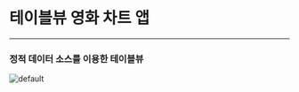 # 테이블뷰 영화 차트 앱 #

---

### 정적 데이터 소스를 이용한 테이블뷰 ###

![default](https://user-images.githubusercontent.com/39197978/51360681-03483000-1b10-11e9-9a47-476772e1d6d3.gif)
